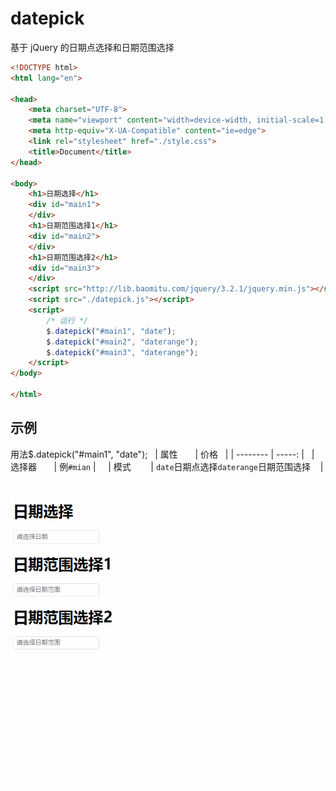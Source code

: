 # datepick
基于 jQuery 的日期点选择和日期范围选择
```html
<!DOCTYPE html>
<html lang="en">

<head>
    <meta charset="UTF-8">
    <meta name="viewport" content="width=device-width, initial-scale=1.0">
    <meta http-equiv="X-UA-Compatible" content="ie=edge">
    <link rel="stylesheet" href="./style.css">
    <title>Document</title>
</head>

<body>
    <h1>日期选择</h1>
    <div id="main1">
    </div>
    <h1>日期范围选择1</h1>
    <div id="main2">
    </div>
    <h1>日期范围选择2</h1>
    <div id="main3">
    </div>
    <script src="http://lib.baomitu.com/jquery/3.2.1/jquery.min.js"></script>
    <script src="./datepick.js"></script>
    <script>
        /* 运行 */
        $.datepick("#main1", "date");
        $.datepick("#main2", "daterange");
        $.datepick("#main3", "daterange");
    </script>
</body>

</html>
```
## 示例
 用法$.datepick("#main1", "date");
    | 属性        | 价格   | 
    | --------   | -----:   | 
    | 选择器       | 例```#mian``` |  
    | 模式        | ```date```日期点选择```daterange```日期范围选择     |  
   



![img](https://github.com/chenyeah/datepick/raw/master/gif.gif) 
